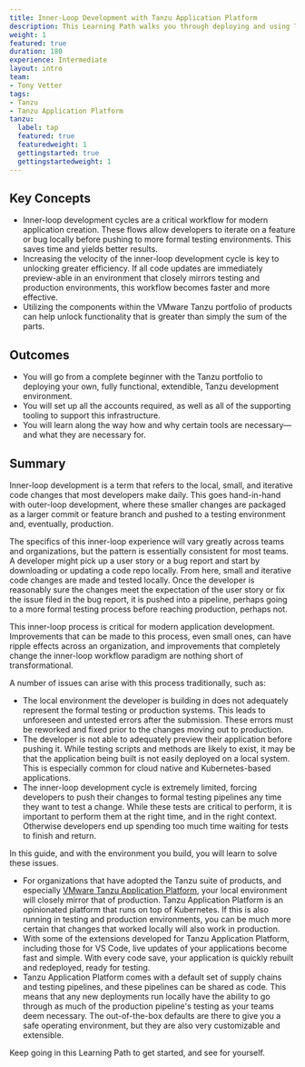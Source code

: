 ```yaml
---
title: Inner-Loop Development with Tanzu Application Platform
description: This Learning Path walks you through deploying and using Tanzu Application Platform, a platform for developers, built on top of Kubernetes. 
weight: 1
featured: true
duration: 180
experience: Intermediate
layout: intro
team:
- Tony Vetter
tags:
- Tanzu
- Tanzu Application Platform
tanzu:
  label: tap
  featured: true
  featuredweight: 1
  gettingstarted: true
  gettingstartedweight: 1
---
```


## Key Concepts

* Inner-loop development cycles are a critical workflow for modern application creation. These flows allow developers to iterate on a feature or bug locally before pushing to more formal testing environments. This saves time and yields better results.
* Increasing the velocity of the inner-loop development cycle is key to unlocking greater efficiency. If all code updates are immediately preview-able in an environment that closely mirrors testing and production environments, this workflow becomes faster and more effective.
* Utilizing the components within the VMware Tanzu portfolio of products can help unlock functionality that is greater than simply the sum of the parts.

## Outcomes

* You will go from a complete beginner with the Tanzu portfolio to deploying your own, fully functional, extendible, Tanzu development environment.
* You will set up all the accounts required, as well as all of the supporting tooling to support this infrastructure. 
* You will learn along the way how and why certain tools are necessary—and what they are necessary for. 

## Summary

Inner-loop development is a term that refers to the local, small, and iterative code changes that most developers make daily. This goes hand-in-hand with outer-loop development, where these smaller changes are packaged as a larger commit or feature branch and pushed to a testing environment and, eventually, production. 

The specifics of this inner-loop experience will vary greatly across teams and organizations, but the pattern is essentially consistent for most teams. A developer might pick up a user story or a bug report and start by downloading or updating a code repo locally. From here, small and iterative code changes are made and tested locally. Once the developer is reasonably sure the changes meet the expectation of the user story or fix the issue filed in the bug report, it is pushed into a pipeline, perhaps going to a more formal testing process before reaching production, perhaps not. 

This inner-loop process is critical for modern application development. Improvements that can be made to this process, even small ones, can have ripple effects across an organization, and improvements that completely change the inner-loop workflow paradigm are nothing short of transformational. 

A number of issues can arise with this process traditionally, such as:

* The local environment the developer is building in does not adequately represent the formal testing or production systems. This leads to unforeseen and untested errors after the submission. These errors must be reworked and fixed prior to the changes moving out to production. 
* The developer is not able to adequately preview their application before pushing it. While testing scripts and methods are likely to exist, it may be that the application being built is not easily deployed on a local system. This is especially common for cloud native and Kubernetes-based applications.
* The inner-loop development cycle is extremely limited, forcing developers to push their changes to formal testing pipelines any time they want to test a change. While these tests are critical to perform, it is important to perform them at the right time, and in the right context. Otherwise developers end up spending too much time waiting for tests to finish and return.

In this guide, and with the environment you build, you will learn to solve these issues.

* For organizations that have adopted the Tanzu suite of products, and especially [VMware Tanzu Application Platform](https://tanzu.vmware.com/application-platform), your local environment will closely mirror that of production. Tanzu Application Platform is an opinionated platform that runs on top of Kubernetes. If this is also running in testing and production environments, you can be much more certain that changes that worked locally will also work in production. 
* With some of the extensions developed for Tanzu Application Platform, including those for VS Code, live updates of your applications become fast and simple. With every code save, your application is quickly rebuilt and redeployed, ready for testing.
* Tanzu Application Platform comes with a default set of supply chains and testing pipelines, and these pipelines can be shared as code. This means that any new deployments run locally have the ability to go through as much of the production pipeline's testing as your teams deem necessary. The out-of-the-box defaults are there to give you a safe operating environment, but they are also very customizable and extensible. 

Keep going in this Learning Path to get started, and see for yourself. 
